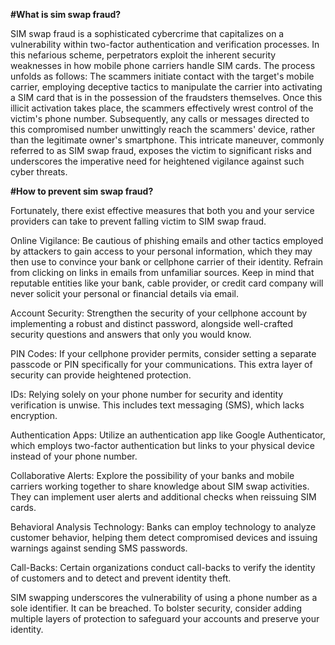 **#What is sim swap fraud?**

SIM swap fraud is a sophisticated cybercrime that capitalizes on a vulnerability within two-factor authentication and verification processes. In this nefarious scheme, perpetrators exploit the inherent security weaknesses in how mobile phone carriers handle SIM cards. The process unfolds as follows: The scammers initiate contact with the target's mobile carrier, employing deceptive tactics to manipulate the carrier into activating a SIM card that is in the possession of the fraudsters themselves. Once this illicit activation takes place, the scammers effectively wrest control of the victim's phone number. Subsequently, any calls or messages directed to this compromised number unwittingly reach the scammers' device, rather than the legitimate owner's smartphone. This intricate maneuver, commonly referred to as SIM swap fraud, exposes the victim to significant risks and underscores the imperative need for heightened vigilance against such cyber threats.

**#How to prevent sim swap fraud?**

Fortunately, there exist effective measures that both you and your service providers can take to prevent falling victim to SIM swap fraud.

Online Vigilance: Be cautious of phishing emails and other tactics employed by attackers to gain access to your personal information, which they may then use to convince your bank or cellphone carrier of their identity. Refrain from clicking on links in emails from unfamiliar sources. Keep in mind that reputable entities like your bank, cable provider, or credit card company will never solicit your personal or financial details via email.

Account Security: Strengthen the security of your cellphone account by implementing a robust and distinct password, alongside well-crafted security questions and answers that only you would know.

PIN Codes: If your cellphone provider permits, consider setting a separate passcode or PIN specifically for your communications. This extra layer of security can provide heightened protection.

IDs: Relying solely on your phone number for security and identity verification is unwise. This includes text messaging (SMS), which lacks encryption.

Authentication Apps: Utilize an authentication app like Google Authenticator, which employs two-factor authentication but links to your physical device instead of your phone number.

Collaborative Alerts: Explore the possibility of your banks and mobile carriers working together to share knowledge about SIM swap activities. They can implement user alerts and additional checks when reissuing SIM cards.

Behavioral Analysis Technology: Banks can employ technology to analyze customer behavior, helping them detect compromised devices and issuing warnings against sending SMS passwords.

Call-Backs: Certain organizations conduct call-backs to verify the identity of customers and to detect and prevent identity theft.

SIM swapping underscores the vulnerability of using a phone number as a sole identifier. It can be breached. To bolster security, consider adding multiple layers of protection to safeguard your accounts and preserve your identity.
